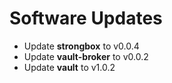 # Software Updates

- Update **strongbox** to v0.0.4
- Update **vault-broker** to v0.0.2
- Update **vault** to v1.0.2
